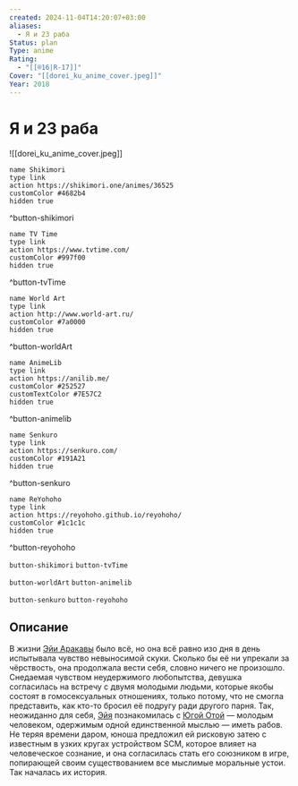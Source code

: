 ```yaml
---
created: 2024-11-04T14:20:07+03:00
aliases:
  - Я и 23 раба
Status: plan
Type: anime
Rating:
  - "[[®️16|R-17]]"
Cover: "[[dorei_ku_anime_cover.jpeg]]"
Year: 2018
---
```


# Я и 23 раба

![[dorei_ku_anime_cover.jpeg]]

```button
name Shikimori
type link
action https://shikimori.one/animes/36525
customColor #4682b4
hidden true
```
^button-shikimori

```button
name TV Time
type link
action https://www.tvtime.com/
customColor #997f00
hidden true
```
^button-tvTime

```button
name World Art
type link
action http://www.world-art.ru/
customColor #7a0000
hidden true
```
^button-worldArt

```button
name AnimeLib
type link
action https://anilib.me/
customColor #252527
customTextColor #7E57C2
hidden true
```
^button-animelib

```button
name Senkuro
type link
action https://senkuro.com/
customColor #191A21
hidden true
```
^button-senkuro

```button
name ReYohoho
type link
action https://reyohoho.github.io/reyohoho/
customColor #1c1c1c
hidden true
```
^button-reyohoho

`button-shikimori` `button-tvTime`

`button-worldArt` `button-animelib`

`button-senkuro` `button-reyohoho`

## Описание

В жизни [Эйи Аракавы](https://shikimori.one/characters/153254-eiya-arakawa) было всё, но она всё равно изо дня в день испытывала чувство невыносимой скуки. Сколько бы её ни упрекали за чёрствость, она продолжала вести себя, словно ничего не произошло. Снедаемая чувством неудержимого любопытства, девушка согласилась на встречу с двумя молодыми людьми, которые якобы состоят в гомосексуальных отношениях, только потому, что не смогла представить, как кто-то бросил её подругу ради другого парня. Так, неожиданно для себя, [Эйя](https://shikimori.one/characters/153254-eiya-arakawa) познакомилась с [Югой Отой](https://shikimori.one/characters/153255-yuuga-oota) — молодым человеком, одержимым одной единственной мыслью — иметь рабов. Не теряя времени даром, юноша предложил ей рисковую затею с известным в узких кругах устройством SCM, которое влияет на человеческое сознание, и она согласилась стать его союзником в игре, попирающей своим существованием все мыслимые моральные устои. Так началась их история.
